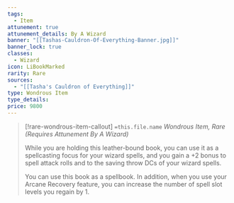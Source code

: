 ```yaml
---
tags:
  - Item
attunement: true
attunement_details: By A Wizard
banner: "[[Tashas-Cauldron-Of-Everything-Banner.jpg]]"
banner_lock: true
classes:
  - Wizard
icon: LiBookMarked
rarity: Rare
sources:
  - "[[Tasha's Cauldron of Everything]]"
type: Wondrous Item
type_details:
price: 9800
---
```

>[!rare-wondrous-item-callout] `=this.file.name`
>*Wondrous Item, Rare (Requires Attunement By A Wizard)*
>
>While you are holding this leather-bound book, you can use it as a spellcasting focus for your wizard spells, and you gain a +2 bonus to spell attack rolls and to the saving throw DCs of your wizard spells.
>
>You can use this book as a spellbook. In addition, when you use your Arcane Recovery feature, you can increase the number of spell slot levels you regain by 1.
>
>